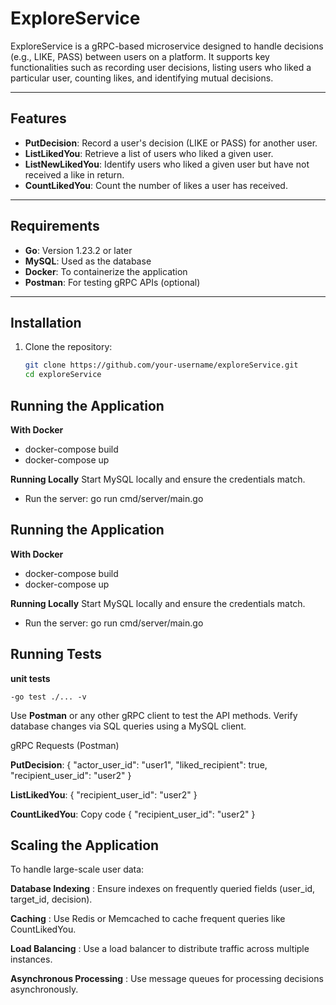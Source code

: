 # ExploreService

ExploreService is a gRPC-based microservice designed to handle decisions (e.g., LIKE, PASS) between users on a platform. It supports key functionalities such as recording user decisions, listing users who liked a particular user, counting likes, and identifying mutual decisions.

---

## Features

- **PutDecision**: Record a user's decision (LIKE or PASS) for another user.
- **ListLikedYou**: Retrieve a list of users who liked a given user.
- **ListNewLikedYou**: Identify users who liked a given user but have not received a like in return.
- **CountLikedYou**: Count the number of likes a user has received.

---

## Requirements

- **Go**: Version 1.23.2 or later
- **MySQL**: Used as the database
- **Docker**: To containerize the application
- **Postman**: For testing gRPC APIs (optional)

---

## Installation

1. Clone the repository:

   ```bash
   git clone https://github.com/your-username/exploreService.git
   cd exploreService

## Running the Application
   **With Docker**
   - docker-compose build
   - docker-compose up
   
   **Running Locally**
   Start MySQL locally and ensure the credentials match.
   - Run the server: go run cmd/server/main.go

## Running the Application
   **With Docker**
   - docker-compose build
   - docker-compose up
   
   **Running Locally**
   Start MySQL locally and ensure the credentials match.
   - Run the server: go run cmd/server/main.go
## Running Tests
**unit tests**

    -go test ./... -v

   Use **Postman** or any other gRPC client to test the API methods.
   Verify database changes via SQL queries using a MySQL client.

   gRPC Requests (Postman)
   
   **PutDecision**:
   {
    "actor_user_id": "user1",
    "liked_recipient": true,
    "recipient_user_id": "user2"
   }

   **ListLikedYou**:
   {
      "recipient_user_id": "user2"
   }

   **CountLikedYou**:
   Copy code
   {
    "recipient_user_id": "user2"
   }

##  Scaling the Application
To handle large-scale user data:

**Database Indexing** : Ensure indexes on frequently queried fields (user_id, target_id, decision).

**Caching** : Use Redis or Memcached to cache frequent queries like CountLikedYou.

**Load Balancing** : Use a load balancer to distribute traffic across multiple instances.

**Asynchronous Processing** : Use message queues for processing decisions asynchronously.
